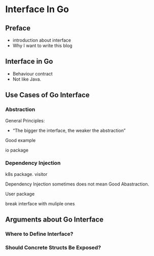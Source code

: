 # Interface In Go

## Preface

- introduction about interface
- Why I want to write this blog

## Interface in Go
- Behaviour contract
- Not like Java.

## Use Cases of Go Interface

### Abstraction

General Principles:
- “The bigger the interface, the weaker the abstraction”

Good example

io package



### Dependency Injection

k8s package.
visitor

Dependency Injection sometimes does not mean Good Abastraction.

User package

break interface with muliple ones


## Arguments about Go Interface

### Where to Define Interface?

### Should Concrete Structs Be Exposed?




